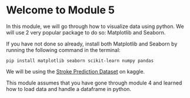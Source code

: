 # Welcome to Module 5

In this module, we will go through how to visualize data using python. We will use 2 very popular package to do so: Matplotlib and Seaborn.

If you have not done so already, install both Matplotlib and Seaborn by running the following command in the terminal:

```
pip install matplotlib seaborn scikit-learn numpy pandas
```

We will be using the [Stroke Prediction Dataset](https://www.kaggle.com/datasets/fedesoriano/stroke-prediction-dataset?resource=download) on kaggle.

This module assumes that you have gone through module 4 and learned how to load data and handle a dataframe in python.
